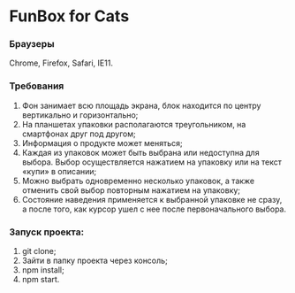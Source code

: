 # FunBox for Cats

### Браузеры

Chrome, Firefox, Safari, IE11.

### Требования

1. Фон занимает всю площадь экрана, блок находится по центру вертикально и
горизонтально; 
2. На планшетах упаковки располагаются треугольником, на смартфонах друг под
другом; 
3. Информация о продукте может меняться; 
4. Каждая из упаковок может быть выбрана или недоступна для выбора. Выбор
осуществляется нажатием на упаковку или на текст «купи» в описании; 
5. Можно выбрать одновременно несколько упаковок, а также отменить свой
выбор повторным нажатием на упаковку; 
6. Состояние наведения применяется к выбранной упаковке не сразу, а после того,
как курсор ушел с нее после первоначального выбора.

### Запуск проекта:

1) git clone;
2) Зайти в папку проекта через консоль;
3) npm install;
4) npm start.
